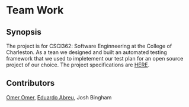 # Team Work
## Synopsis
The project is for CSCI362: Software Enginneering at the College of Charleston. As a tean we designed and built an automated testing framework that we used to impletement our test plan for an open source project of our choice. The project specifications are [HERE](http://www.cs.cofc.edu/~bowring/classes/csci%20362/fall%202017/team%20project/TeamProjectsSpecifications.pdf).

## Contributors
[Omer Omer](https://www.linkedin.com/in/omer-omer-968785104/), [Eduardo Abreu](https://www.linkedin.com/in/itsedu/), Josh Bingham
